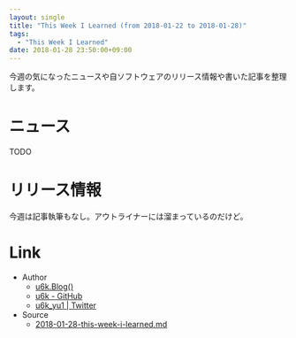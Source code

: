 ```yaml
---
layout: single
title: "This Week I Learned (from 2018-01-22 to 2018-01-28)"
tags:
  - "This Week I Learned"
date: 2018-01-28 23:50:00+09:00
---
```


今週の気になったニュースや自ソフトウェアのリリース情報や書いた記事を整理します。

# ニュース

TODO

# リリース情報

今週は記事執筆もなし。アウトライナーには溜まっているのだけど。

# Link

- Author
    - [u6k.Blog()](https://blog.u6k.me/)
    - [u6k - GitHub](https://github.com/u6k)
    - [u6k_yu1 \| Twitter](https://twitter.com/u6k_yu1)
- Source
    - [2018-01-28-this-week-i-learned.md](https://github.com/u6k/blog/blob/master/_posts/2018-01-28-this-week-i-learned.md)
